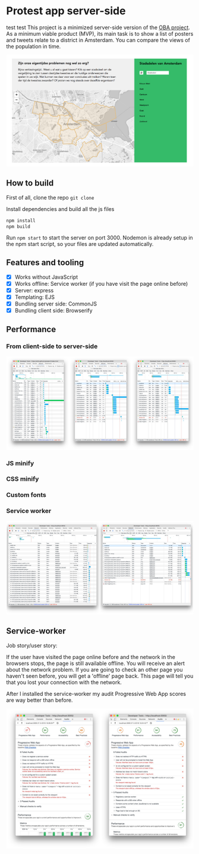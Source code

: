 # Protest app server-side
test test
This project is a minimized server-side version of the [OBA project](https://github.com/s44s/project1-quick-hack-prototype). As a minimum viable product (MVP), its main task is to show a list of posters and tweets relate to a district in Amsterdam. You can compare the views of the population in time.

![alt text](https://github.com/s44s/performance-matters-server-side/blob/master/public/images/app.png "Schets")

## How to build
First of all, clone the repo `git clone`

Install dependencies and build all the js files

```
npm install
npm build
```

Run `npm start` to start the server on port 3000. Nodemon is already setup in the npm start script, so your files are updated automatically.

## Features and tooling

- [x] Works without JavaScript
- [x] Works offline: Service worker (if you have visit the page online before)
- [x] Server: express
- [x] Templating: EJS
- [x] Bundling server side: CommonJS
- [x] Bundling client side: Browserify

## Performance

### From client-side to server-side
![alt text](https://github.com/s44s/performance-matters-server-side/blob/master/public/images/pjimage.jpg "Schets")

### JS minify

### CSS minify

### Custom fonts

### Service worker
![alt text](https://github.com/s44s/performance-matters-server-side/blob/master/public/images/serviceworker.jpg "Schets")

## Service-worker
Job story/user story:

If the user have visited the page online before and the network in the browsers stops, the page is still available offline. You will receive an alert about the network problem. If you are going to check an other page you haven't seen before, you will get a 'offline' page back. This page will tell you that you lost your connection with the network.

After I installed the service-worker my audit Progressive Web App scores are way better than before.

![alt text](https://github.com/s44s/performance-matters-server-side/blob/master/public/images/progressivewebapp.jpg "Schets")
